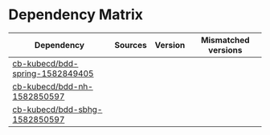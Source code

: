 # Dependency Matrix

Dependency | Sources | Version | Mismatched versions
---------- | ------- | ------- | -------------------
[cb-kubecd/bdd-spring-1582849405](https://github.com/cb-kubecd/bdd-spring-1582849405.git) |  | []() | 
[cb-kubecd/bdd-nh-1582850597](https://github.com/cb-kubecd/bdd-nh-1582850597.git) |  | []() | 
[cb-kubecd/bdd-sbhg-1582850597](https://github.com/cb-kubecd/bdd-sbhg-1582850597.git) |  | []() | 
